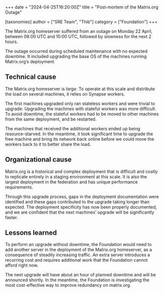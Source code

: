 +++
date = "2024-04-25T16:20:00Z"
title = "Post-mortem of the Matrix.org Outage"

[taxonomies]
author = ["SRE Team", "Thib"]
category = ["Foundation"]
+++


The Matrix.org homeserver suffered from an outage on Monday 22 April, between 08:00 UTC and 10:00 UTC, followed by slowness for the next 2 hours.

The outage occurred during scheduled maintenance with no expected downtime. It included upgrading the base OS of the machines running Matrix.org’s deployment.

<!-- more -->

## Technical cause

The Matrix.org homeserver is _large_. To operate at this scale and distribute the load on several machines, it relies on Synapse workers.

The first machines upgraded only ran stateless workers and were trivial to upgrade. Upgrading the machines with stateful workers was more difficult. To avoid downtime, the stateful workers had to be moved to other machines from the same deployment, and be restarted.

The machines that received the additional workers ended up being resource-starved. In the meantime, it took significant time to upgrade the free machine and bring its network back online before we could move the workers back to it to better share the load.

## Organizational cause

Matrix.org is a historical and complex deployment that is difficult and costly to replicate entirely in a staging environment at this scale. It is also the largest deployment in the federation and has unique performance requirements.

Through this upgrade process, gaps in the deployment documentation were identified and these gaps contributed to the upgrade taking longer than expected. The deployment specificity has now been properly documented, and we are confident that the next machines’ upgrade will be significantly faster.

## Lessons learned

To perform an upgrade without downtime, the Foundation would need to add another server in the deployment of the Matrix.org homeserver, as a consequence of steadily increasing traffic. An extra server introduces a recurring cost and requires additional work that the Foundation cannot afford right now.

The next upgrade will have about an hour of planned downtime and will be announced shortly. In the meantime, the Foundation is investigating the most cost-effective way to improve redundancy on matrix.org.
